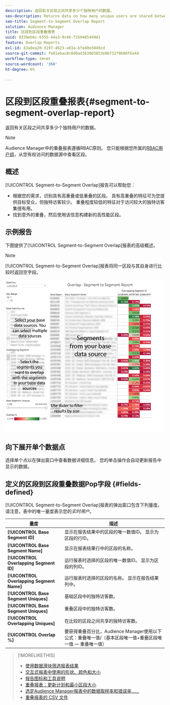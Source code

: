 ```yaml
---
description: 返回有关区段之间共享多少个独特用户的数据。
seo-description: Returns data on how many unique users are shared between your segments.
seo-title: Segment-to-Segment Overlap Report
solution: Audience Manager
title: 区段到区段重叠报表
uuid: 0339eb6c-6355-44a3-9c46-f159485449d1
feature: Overlap Reports
exl-id: 43a8ea20-3197-4623-a03a-bfe40e5049cd
source-git-commit: fe01ebac8c0d0ad3630d3853e0bf32f0b00f6a44
workflow-type: tm+mt
source-wordcount: '360'
ht-degree: 6%

---
```


# 区段到区段重叠报表{#segment-to-segment-overlap-report}

返回有关区段之间共享多少个独特用户的数据。

>[!NOTE]
>
>Audience Manager中的重叠报表遵循RBAC原则。 您只能根据您所属的[RBAC用户组](/help/using/features/administration/administration-overview.md)，从您有权访问的数据源中查看区段。

<!-- 

c_segment_segment_overlap.xml

 -->

## 概述

[!UICONTROL Segment-to-Segment Overlap]报告可以帮助您：

* 根据您的需求，识别具有高重叠或低重叠的区段。 具有高重叠的特征可为您提供目标受众，但独特访客较少。 重叠程度较低的特征对于访问较大的独特访客集很有用。
* 找到意外的重叠，然后使用该信息构建新的高性能区段。

## 示例报告

下图提供了[!UICONTROL Segment-to-Segment Overlap]报表的高级概述。

>[!NOTE]
>
>[!UICONTROL Segment-to-Segment Overlap]报表将同一区段与其自身进行比较时返回空字段。

![](assets/segment-to-segment-overlap.png)

## 向下展开单个数据点

选择单个点以在弹出窗口中查看数据详细信息。 您的单击操作会自动更新报告中显示的数据。

## 定义的区段到区段重叠数据Pop字段 {#fields-defined}

<!-- 

r_s2s_data_pop.xml

 -->

[!UICONTROL Segment-to-Segment Overlap]报表的弹出窗口包含下列量度。 请注意，表中的唯一量度表示您的&#x200B;*实时用户*。

| 量度 | 描述 |
|---|---|
| **[!UICONTROL Base Segment ID]** | 显示在报告结果中的区段的唯一数值ID。 显示为区段的行ID。 |
| **[!UICONTROL Base Segment Name]** | 显示在报表结果行中的区段的名称。 |
| **[!UICONTROL Overlapping Segment ID]** | 运行报表时选择的区段的唯一数值ID。 显示为区段的列ID。 |
| **[!UICONTROL Overlapping Segment Name]** | 运行报表时选择的区段的名称。 显示在报告结果列中。 |
| **[!UICONTROL Base Segment Uniques]** | 基础区段中的独特访客数。 |
| **[!UICONTROL Base Segment Uniques]** | 重叠区段中的独特访客数。 |
| **[!UICONTROL Overlapping Uniques]** | 在比较的区段之间共享的独特访客数。 |
| **[!UICONTROL Overlap %]** | 要获得重叠百分比，Audience Manager使用以下公式：重叠唯一值/（基本区段唯一值+重叠区段唯一值 — 重叠唯一值） |



>[!MORELIKETHIS]
>
>* [使用数据滑块筛选报表结果](../../reporting/dynamic-reports/data-sliders.md)
>* [交互式报表中使用的形状、颜色和大小](../../reporting/dynamic-reports/interactive-report-technology.md#shapes-colors-sizes)
>* [报告图标和工具说明](../../reporting/dynamic-reports/interactive-report-technology.md#icons-tools-explained)
>* [重叠报表：更新计划和最小区段大小](../../reporting/dynamic-reports/overlap-minimum-segment-size.md)
>* [选定Audience Manager报表中的数据取样率和错误率……](../../reporting/report-sampling.md)
>* [重叠报表的 CSV 文件](../../reporting/dynamic-reports/overlap-csv-files.md)
